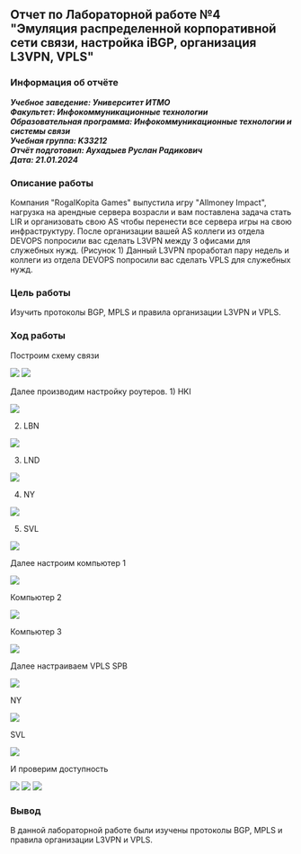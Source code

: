 ## Отчет по Лабораторной работе №4 <br> "Эмуляция распределенной корпоративной сети связи, настройка iBGP, организация L3VPN, VPLS"
### Информация об отчёте

***Учебное заведение: Университет ИТМО***  
***Факультет: Инфокоммуникационные технологии***  
***Образовательная программа: Инфокоммуникационные технологии и системы связи***  
***Учебная группа: K33212***  
***Отчёт подготовил: Аухадыев Руслан Радикович***  
***Дата: 21.01.2024***  

### Описание работы  

Компания "RogaIKopita Games" выпустила игру "Allmoney Impact", нагрузка на арендные сервера возрасли и вам поставлена задача стать LIR и организовать свою AS чтобы перенести все сервера игры на свою инфраструктуру. После организации вашей AS коллеги из отдела DEVOPS попросили вас сделать L3VPN между 3 офисами для служебных нужд. (Рисунок 1) Данный L3VPN проработал пару недель и коллеги из отдела DEVOPS попросили вас сделать VPLS для служебных нужд.

### Цель работы  

Изучить протоколы BGP, MPLS и правила организации L3VPN и VPLS.

### Ход работы  

Построим схему связи

![](lab4/images/1.png)
![](lab4/images/2.png)

Далее производим настройку роутеров. 1) HKI

![](lab4/images/3.png)

2) LBN

![](lab4/images/4.png)

3) LND

![](lab4/images/5.png)

4) NY

![](lab4/images/6.png)

5) SVL

![](lab4/images/7.png)

Далее настроим компьютер 1

![](lab4/images/8.png)

Компьютер 2

![](lab4/images/9.png)

Компьютер 3

![](lab4/images/10.png)

Далее настраиваем VPLS
SPB

![](lab4/images/11.png)

NY

![](lab4/images/12.png)

SVL

![](lab4/images/13.png)

И проверим доступность

![](lab4/images/14.png)
![](lab4/images/15.png)
![](lab4/images/16.png)

### Вывод

В данной лабораторной работе были изучены протоколы BGP, MPLS и правила организации L3VPN и VPLS.
